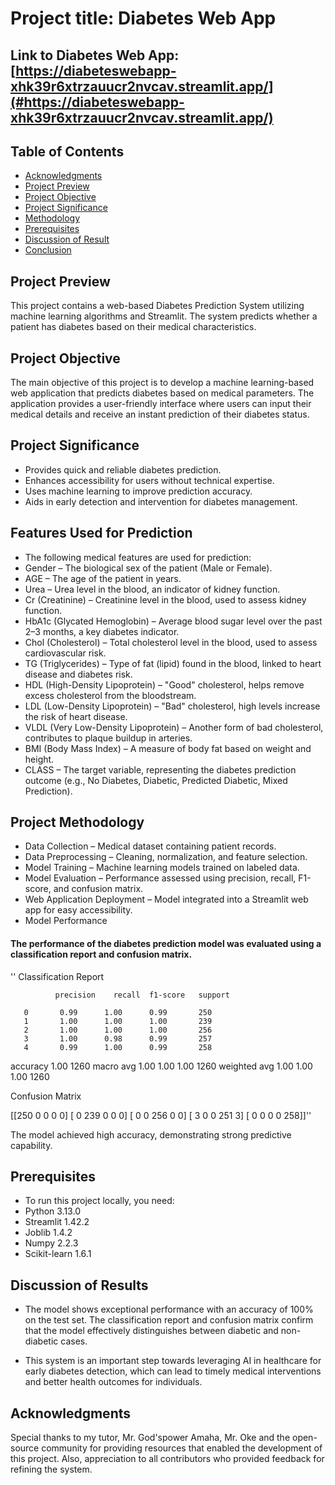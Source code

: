 # Project title: Diabetes Web App

## Link to Diabetes Web App:[https://diabeteswebapp-xhk39r6xtrzauucr2nvcav.streamlit.app/](#https://diabeteswebapp-xhk39r6xtrzauucr2nvcav.streamlit.app/)

## Table of Contents
- [Acknowledgments](#acknowledgments)
- [Project Preview](#docs/project-preview.md)
- [Project Objective](#project-objective)
- [Project Significance](#project-significance)
- [Methodology](#methodology)
- [Prerequisites](#Prerequisities)
- [Discussion of Result](#discussion-of-result)
- [Conclusion](#conclusion)

## Project Preview
This project contains a web-based Diabetes Prediction System utilizing machine learning algorithms and Streamlit. The system predicts whether a patient has diabetes based on their medical characteristics.

## Project Objective
The main objective of this project is to develop a machine learning-based web application that predicts diabetes based on medical parameters. The application provides a user-friendly interface where users can input their medical details and receive an instant prediction of their diabetes status.

## Project Significance
- Provides quick and reliable diabetes prediction.
- Enhances accessibility for users without technical expertise.
- Uses machine learning to improve prediction accuracy.
- Aids in early detection and intervention for diabetes management.

## Features Used for Prediction
- The following medical features are used for prediction:
- Gender – The biological sex of the patient (Male or Female).
- AGE – The age of the patient in years.
- Urea – Urea level in the blood, an indicator of kidney function.
- Cr (Creatinine) – Creatinine level in the blood, used to assess kidney function.
- HbA1c (Glycated Hemoglobin) – Average blood sugar level over the past 2–3 months, a key diabetes indicator.
- Chol (Cholesterol) – Total cholesterol level in the blood, used to assess cardiovascular risk.
- TG (Triglycerides) – Type of fat (lipid) found in the blood, linked to heart disease and diabetes risk.
- HDL (High-Density Lipoprotein) – "Good" cholesterol, helps remove excess cholesterol from the bloodstream.
- LDL (Low-Density Lipoprotein) – "Bad" cholesterol, high levels increase the risk of heart disease.
- VLDL (Very Low-Density Lipoprotein) – Another form of bad cholesterol, contributes to plaque buildup in arteries.
- BMI (Body Mass Index) – A measure of body fat based on weight and height.
- CLASS – The target variable, representing the diabetes prediction outcome (e.g., No Diabetes, Diabetic, Predicted Diabetic, Mixed Prediction).

## Project Methodology
- Data Collection – Medical dataset containing patient records.
- Data Preprocessing – Cleaning, normalization, and feature selection.
- Model Training – Machine learning models trained on labeled data.
- Model Evaluation – Performance assessed using precision, recall, F1-score, and confusion matrix.
- Web Application Deployment – Model integrated into a Streamlit web app for easy accessibility.
- Model Performance

#### The performance of the diabetes prediction model was evaluated using a classification report and confusion matrix.

'' Classification Report

              precision    recall  f1-score   support

       0       0.99      1.00      0.99       250
       1       1.00      1.00      1.00       239
       2       1.00      1.00      1.00       256
       3       1.00      0.98      0.99       257
       4       0.99      1.00      0.99       258

accuracy                           1.00      1260
macro avg      1.00      1.00      1.00      1260
weighted avg   1.00      1.00      1.00      1260

Confusion Matrix

[[250   0   0   0   0]
 [  0 239   0   0   0]
 [  0   0 256   0   0]
 [  3   0   0 251   3]
 [  0   0   0   0 258]]''

The model achieved high accuracy, demonstrating strong predictive capability.

## Prerequisites
- To run this project locally, you need:
- Python 3.13.0
- Streamlit 1.42.2
- Joblib 1.4.2
- Numpy 2.2.3
- Scikit-learn 1.6.1

## Discussion of Results
- The model shows exceptional performance with an accuracy of 100% on the test set. The classification report and confusion matrix confirm that the model effectively distinguishes between diabetic and non-diabetic cases.

- This system is an important step towards leveraging AI in healthcare for early diabetes detection, which can lead to timely medical interventions and better health outcomes for individuals.

## Acknowledgments

Special thanks to my tutor, Mr. God'spower Amaha, Mr. Oke and the open-source community for providing resources that enabled the development of this project. Also, appreciation to all contributors who provided feedback for refining the system.

